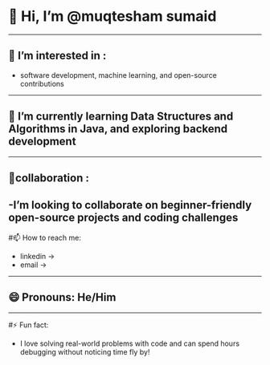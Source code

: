 # 👋 Hi, I’m @muqtesham sumaid
---------------------------------------------------------------------------------------


## 👀 I’m interested in :
 - software development, machine learning, and open-source contributions
-------------------------------------------------------------------------------------------- 


## 🌱 I’m currently learning Data Structures and Algorithms in Java, and exploring backend development  
-------------------------------------------------------------------------------------------


 ## 💞️collaboration :
 -I’m looking to collaborate on beginner-friendly open-source projects and coding challenges  
 ---------------------------------------------------------------------------------------------------

 
#📫 How to reach me:
- linkedin ->
- email  ->
----------------------------------------------------------------------------------------------- 


## 😄 Pronouns: He/Him
  

--------------------------------------------------------------------------------------------------
#⚡ Fun fact:
* I love solving real-world problems with code and can spend hours debugging without noticing time fly by!
